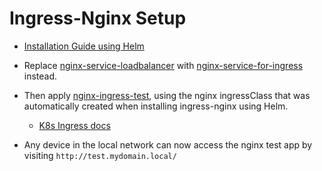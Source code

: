 # Ingress-Nginx Setup

- [Installation Guide using Helm](https://kubernetes.github.io/ingress-nginx/deploy/#quick-start)

- Replace [nginx-service-loadbalancer](/02_Setup%20a%20Load%20balancer/nginx-service-loadbalancer.yaml) with [nginx-service-for-ingress](/03_Setup%20an%20Ingress%20Controller/ingress-nginx/nginx-service-for-ingress.yaml) instead.

- Then apply [nginx-ingress-test](/03_Setup%20an%20Ingress%20Controller/ingress-nginx/nginx-ingress-test.yaml), using the nginx ingressClass that was automatically created when installing ingress-nginx using Helm.

  - [K8s Ingress docs](https://kubernetes.io/docs/concepts/services-networking/ingress/)

- Any device in the local network can now access the nginx test app by visiting `http://test.mydomain.local/`